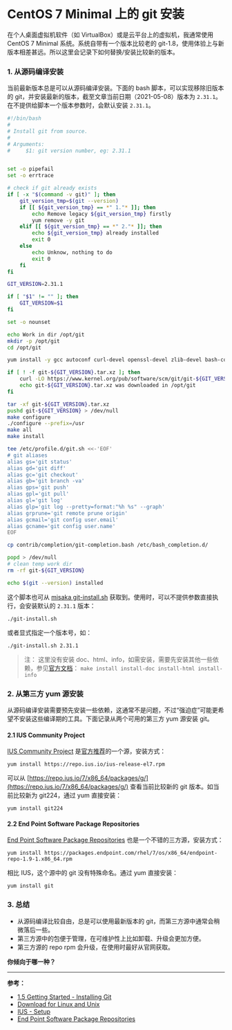 CentOS 7 Minimal 上的 git 安装
=============================

在个人桌面虚拟机软件（如 VirtualBox）或是云平台上的虚拟机，我通常使用 CentOS 7 Minimal 系统。系统自带有一个版本比较老的 git-1.8，使用体验上与新版本相差甚远。所以这里会记录下如何替换/安装比较新的版本。

### 1. 从源码编译安装

当前最新版本总是可以从源码编译安装。下面的 bash 脚本，可以实现移除旧版本的 git，并安装最新的版本，截至文章当前日期（2021-05-08）版本为 `2.31.1`。在不提供给脚本一个版本参数时，会默认安装 `2.31.1`。

```bash
#!/bin/bash
#
# Install git from source.
#
# Arguments:
#     $1: git version number, eg: 2.31.1


set -o pipefail
set -o errtrace

# check if git already exists
if [ -x "$(command -v git)" ]; then
    git_version_tmp=$(git --version)
    if [[ ${git_version_tmp} == *" 1."* ]]; then
        echo Remove legacy ${git_version_tmp} firstly
        yum remove -y git
    elif [[ ${git_version_tmp} == *" 2."* ]]; then
        echo ${git_version_tmp} already installed
        exit 0
    else
        echo Unknow, nothing to do
        exit 0
    fi
fi

GIT_VERSION=2.31.1

if [ "$1" != "" ]; then
    GIT_VERSION=$1
fi

set -o nounset

echo Work in dir /opt/git
mkdir -p /opt/git
cd /opt/git

yum install -y gcc autoconf curl-devel openssl-devel zlib-devel bash-completion

if [ ! -f git-${GIT_VERSION}.tar.xz ]; then
    curl -LO https://www.kernel.org/pub/software/scm/git/git-${GIT_VERSION}.tar.xz
    echo git-${GIT_VERSION}.tar.xz was downloaded in /opt/git
fi

tar -xf git-${GIT_VERSION}.tar.xz
pushd git-${GIT_VERSION} > /dev/null
make configure
./configure --prefix=/usr
make all
make install

tee /etc/profile.d/git.sh <<-'EOF'
# git aliases
alias gs='git status'
alias gd='git diff'
alias gc='git checkout'
alias gb='git branch -va'
alias gps='git push'
alias gpl='git pull'
alias gl='git log'
alias glp='git log --pretty=format:"%h %s" --graph'
alias grprune='git remote prune origin'
alias gcmail='git config user.email'
alias gcname='git config user.name'
EOF

cp contrib/completion/git-completion.bash /etc/bash_completion.d/

popd > /dev/null
# clean temp work dir
rm -rf git-${GIT_VERSION}

echo $(git --version) installed
```

这个脚本也可从 [misaka git-install.sh](https://github.com/cannshui/misaka/blob/master/git/git-install.sh) 获取到。使用时，可以不提供参数直接执行，会安装默认的 `2.31.1` 版本：

    ./git-install.sh

或者显式指定一个版本号，如：

    ./git-install.sh 2.31.1

> 注：
> 这里没有安装 doc、html、info，如需安装，需要先安装其他一些依赖，参见[官方文档](https://git-scm.com/book/en/v2/Getting-Started-Installing-Git)：
> `make install install-doc install-html install-info`

### 2. 从第三方 yum 源安装

从源码编译安装需要预先安装一些依赖，这通常不是问题，不过“强迫症”可能更希望不安装这些编译期的工具。下面记录从两个可用的第三方 yum 源安装 git。

#### 2.1 IUS Community Project

[IUS Community Project](https://ius.io/) 是[官方推荐](https://git-scm.com/download/linux)的一个源，安装方式：

    yum install https://repo.ius.io/ius-release-el7.rpm

可以从 [https://repo.ius.io/7/x86_64/packages/g/](https://repo.ius.io/7/x86_64/packages/g/) 查看当前比较新的 git 版本。如当前比较新为 git224，通过 yum 直接安装：

    yum install git224

#### 2.2 End Point Software Package Repositories

[End Point Software Package Repositories](https://packages.endpoint.com/) 也是一个不错的三方源，安装方式：

    yum install https://packages.endpoint.com/rhel/7/os/x86_64/endpoint-repo-1.9-1.x86_64.rpm

相比 IUS，这个源中的 git 没有特殊命名。通过 yum 直接安装：

    yum install git

### 3. 总结

 - 从源码编译比较自由，总是可以使用最新版本的 git，而第三方源中通常会稍微落后一些。
 - 第三方源中的包便于管理，在可维护性上比如卸载、升级会更加方便。
 - 第三方源的 repo rpm 会升级，在使用时最好从官网获取。

**你倾向于哪一种？**

--------

**参考：**

 - [1.5 Getting Started - Installing Git](https://git-scm.com/book/en/v2/Getting-Started-Installing-Git)
 - [Download for Linux and Unix](https://git-scm.com/download/linux)
 - [IUS - Setup](https://ius.io/setup)
 - [End Point Software Package Repositories](https://packages.endpoint.com/)